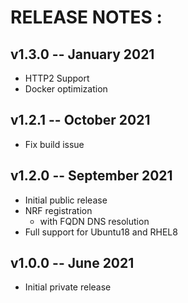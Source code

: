 # RELEASE NOTES : #

## v1.3.0 -- January 2021 ##

* HTTP2 Support
* Docker optimization

## v1.2.1 -- October 2021 ##

* Fix build issue

## v1.2.0 -- September 2021 ##

* Initial public release
* NRF registration
  - with FQDN DNS resolution
* Full support for Ubuntu18 and RHEL8

## v1.0.0 -- June 2021 ##

* Initial private release
